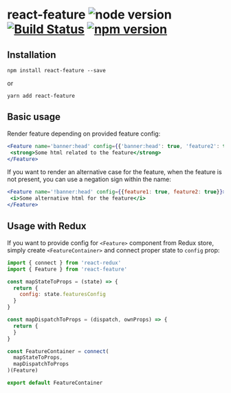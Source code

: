 # react-feature ![node version](https://img.shields.io/node/v/react-feature.svg) [![Build Status](https://travis-ci.org/pawelgalazka/react-feature.svg?branch=master)](https://travis-ci.org/pawelgalazka/react-feature) [![npm version](https://badge.fury.io/js/react-feature.svg)](https://badge.fury.io/js/react-feature)

## Installation

```
npm install react-feature --save
```

or

```
yarn add react-feature
```

## Basic usage

Render feature depending on provided feature config:

```jsx
<Feature name='banner:head' config={{'banner:head': true, 'feature2': true}}>
 <strong>Some html related to the feature</strong>
</Feature>
```

If you want to render an alternative case for the feature, when the feature is not present,
you can use a negation sign within the name:

```jsx
<Feature name='!banner:head' config={{feature1: true, feature2: true}}>
 <i>Some alternative html for the feature</i>
</Feature>
```

## Usage with Redux

If you want to provide config for `<Feature>` component from Redux store, simply
create `<FeatureContainer>` and connect proper state to `config` prop:

```javascript
import { connect } from 'react-redux'
import { Feature } from 'react-feature'

const mapStateToProps = (state) => {
  return {
    config: state.featuresConfig
  }
}

const mapDispatchToProps = (dispatch, ownProps) => {
  return {
  }
}

const FeatureContainer = connect(
  mapStateToProps,
  mapDispatchToProps
)(Feature)

export default FeatureContainer
```